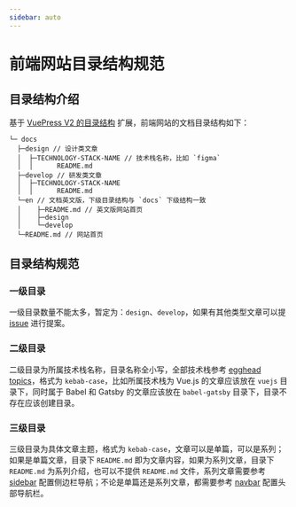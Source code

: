 ```yaml
---
sidebar: auto
---
```


# 前端网站目录结构规范

## 目录结构介绍

基于 [VuePress V2 的目录结构](https://v2.vuepress.vuejs.org/zh/guide/page.html) 扩展，前端网站的文档目录结构如下：

```text
└─ docs
  ├─design // 设计类文章
  │  ├─TECHNOLOGY-STACK-NAME // 技术栈名称，比如 `figma`
  │  │      README.md
  ├─develop // 研发类文章
  │  ├─TECHNOLOGY-STACK-NAME
  │  │      README.md
  └─en // 文档英文版，下级目录结构与 `docs` 下级结构一致
  │    ├─README.md // 英文版网站首页
  │    ├─design
  │    └─develop
  └─README.md // 网站首页
```

## 目录结构规范

### 一级目录

一级目录数量不能太多，暂定为：`design`、`develop`，如果有其他类型文章可以提 [issue](https://github.com/digitalchina-frontend/digitalchina-frontend.github.io/issues/new) 进行提案。

### 二级目录

二级目录为所属技术栈名称，目录名称全小写，全部技术栈参考 [egghead topics](https://egghead.io/topics)，格式为 `kebab-case`，比如所属技术栈为 Vue.js 的文章应该放在 `vuejs` 目录下，同时属于 Babel 和 Gatsby 的文章应该放在 `babel-gatsby` 目录下，目录不存在应该创建目录。

### 三级目录

三级目录为具体文章主题，格式为 `kebab-case`，文章可以是单篇，可以是系列；如果是单篇文章，目录下 `README.md` 即为文章内容，如果为系列文章，目录下 `README.md` 为系列介绍，也可以不提供 `README.md` 文件，系列文章需要参考 [sidebar](https://v2.vuepress.vuejs.org/zh/reference/default-theme/config.html#sidebar) 配置侧边栏导航；不论是单篇还是系列文章，都需要参考 [navbar](https://v2.vuepress.vuejs.org/zh/reference/default-theme/config.html#navbar) 配置头部导航栏。
